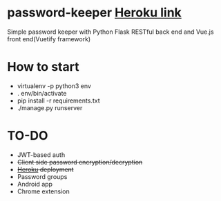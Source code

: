 # password-keeper [Heroku link](https://flask-vuejs-password-keeper.herokuapp.com/)

Simple password keeper with Python Flask RESTful back end and Vue.js front end(Vuetify framework)

# How to start

* virtualenv -p python3 env
* . env/bin/activate
* pip install -r requirements.txt
* ./manage.py runserver

# TO-DO

* JWT-based auth
* ~~Client side password encryption/decryption~~
* ~~[Heroku](https://flask-vuejs-password-keeper.herokuapp.com/) deployment~~
* Password groups
* Android app
* Chrome extension
